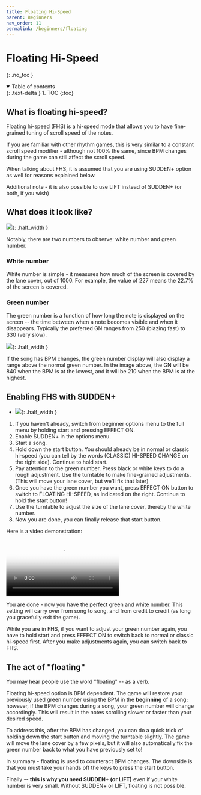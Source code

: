 ```yaml
---
title: Floating Hi-Speed
parent: Beginners
nav_order: 11
permalink: /beginners/floating
---
```


# Floating Hi-Speed
{: .no_toc }

<details open markdown="block">
  <summary>
    Table of contents
  </summary>
  {: .text-delta }
1. TOC
{:toc}
</details>

## What is floating hi-speed?

Floating hi-speed (FHS) is a hi-speed mode that allows you to have fine-grained tuning of scroll speed of the notes.

If you are familiar with other rhythm games, this is very similar to a constant scroll speed modifier - although not 100% the same, since BPM changes during the game can still affect the scroll speed.

When talking about FHS, it is assumed that you are using SUDDEN+ option as well for reasons explained below.

Additional note - it is also possible to use LIFT instead of SUDDEN+ (or both, if you wish)

## What does it look like?

![](/assets/img/fhs/suddenp.jpg){: .half_width }

Notably, there are two numbers to observe: white number and green number.

### White number

White number is simple - it measures how much of the screen is covered by the lane cover, out of 1000. For example, the value of 227 means the 22.7% of the screen is covered.

### Green number

The green number is a function of how long the note is displayed on the screen -- the time between when a note becomes visible and when it disappears. Typically the preferred GN ranges from 250 (blazing fast) to 330 (very slow).

![](/assets/img/fhs/gn_range.png){: .half_width }

If the song has BPM changes, the green number display will also display a range above the normal green number. In the image above, the GN will be 840 when the BPM is at the lowest, and it will be 210 when the BPM is at the highest.

## Enabling FHS with SUDDEN+

* ![](/assets/img/option/lane.png){: .half_width }

1. If you haven't already, switch from beginner options menu to the full menu by holding start and pressing EFFECT ON.
1. Enable SUDDEN+ in the options menu.
1. Start a song.
1. Hold down the start button. You should already be in normal or classic hi-speed (you can tell by the words (CLASSIC) HI-SPEED CHANGE on the right side). Continue to hold start.
1. Pay attention to the green number. Press black or white keys to do a rough adjustment. Use the turntable to make fine-grained adjustments. (This will move your lane cover, but we'll fix that later)
1. Once you have the green number you want, press EFFECT ON button to switch to FLOATING HI-SPEED, as indicated on the right. Continue to hold the start button!
1. Use the turntable to adjust the size of the lane cover, thereby the white number.
1. Now you are done, you can finally release that start button.

Here is a video demonstration:

<video controls poster="/assets/img/fhs/fhs_video.jpg">
  <source src="/assets/img/fhs/fhs_video.mp4" type="video/mp4" />
  <p>Your browser doesn't support video tags.</p>
</video>

You are done - now you have the perfect green and white number. This setting will carry over from song to song, and from credit to credit (as long you gracefully exit the game).

While you are in FHS, if you want to adjust your green number again, you have to hold start and press EFFECT ON to switch back to normal or classic hi-speed first. After you make adjustments again, you can switch back to FHS.

## The act of "floating"

You may hear people use the word "floating" -- as a verb.

Floating hi-speed option is BPM dependent. The game will restore your previously used green number using the BPM in the **beginning** of a song; however, if the BPM changes during a song, your green number will change accordingly. This will result in the notes scrolling slower or faster than your desired speed.

To address this, after the BPM has changed, you can do a quick trick of holding down the start button and moving the turntable slightly. The game will move the lane cover by a few pixels, but it will also automatically fix the green number back to what you have previously set to!

In summary - floating is used to counteract BPM changes. The downside is that you must take your hands off the keys to press the start button.

Finally -- **this is why you need SUDDEN+ (or LIFT)** even if your white number is very small. Without SUDDEN+ or LIFT, floating is not possible.
